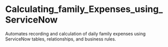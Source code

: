 # Calculating_family_Expenses_using_ServiceNow
Automates recording and calculation of daily family expenses using ServiceNow tables, relationships, and business rules.
